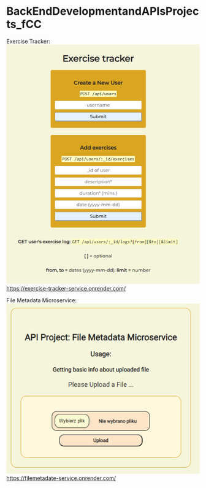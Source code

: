 # BackEndDevelopmentandAPIsProjects_fCC

Exercise Tracker:
![ScreenShot](exercisetracker/exercise_tracker.png)
https://exercise-tracker-service.onrender.com/

File Metadata Microservice:
![ScreenShot](filemetadata/filemetadata.png)
https://filemetadate-service.onrender.com/

